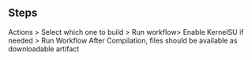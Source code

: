 ## Steps ##

Actions > Select which one to build > Run workflow> Enable KernelSU if needed > Run Workflow
After Compilation, files should be available as downloadable artifact 
